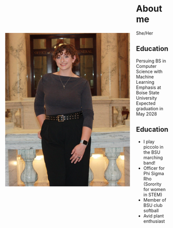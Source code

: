 <div style="display: flex; align-items: center;">
  <img src="https://github.com/Reaganovechka/reaganovechka.github.io/blob/main/Photo%20at%20Capitol.JPEG?raw=true"  width="400" style="margin-right: 20px;">
  <div>
    <h1> About me </h1>
      <p> She/Her </p>
    
  <h2> Education </h2>
    <p>Persuing BS in Computer Science with Machine Learning Emphasis at Boise State University <br/>
    Expected graduation in May 2028</p>

  <h2> Education </h2>
    <ul> 
      <li> I play piccolo in the BSU marching band! </li>
      <li> Officer for Phi Sigma Rho (Sorority for women in STEM) </li>
      <li> Member of BSU club softball </li>
      <li> Avid plant enthusiast </li>
    </ul>
  </div>
</div>




